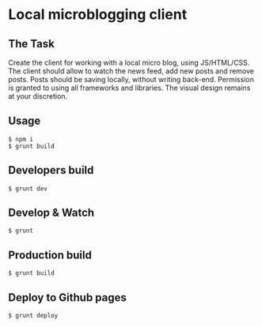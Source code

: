 # Local microblogging client

## The Task
Create the client for working with a local micro blog, using JS/HTML/CSS. The client should allow to watch the news feed, add new posts and remove posts. Posts should be saving locally, without writing back-end. Permission is granted to using all frameworks and libraries. The visual design remains at your discretion.

## Usage

    $ npm i
    $ grunt build

## Developers build

    $ grunt dev

## Develop & Watch

    $ grunt

## Production build

    $ grunt build

## Deploy to Github pages

    $ grunt deploy

